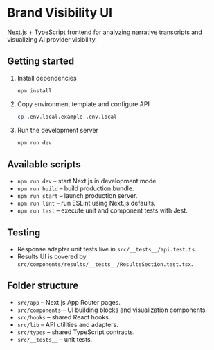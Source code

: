 # Brand Visibility UI

Next.js + TypeScript frontend for analyzing narrative transcripts and visualizing AI provider visibility.

## Getting started

1. Install dependencies
   ```bash
   npm install
   ```
2. Copy environment template and configure API
   ```bash
   cp .env.local.example .env.local
   ```
3. Run the development server
   ```bash
   npm run dev
   ```

## Available scripts

- `npm run dev` – start Next.js in development mode.
- `npm run build` – build production bundle.
- `npm run start` – launch production server.
- `npm run lint` – run ESLint using Next.js defaults.
- `npm run test` – execute unit and component tests with Jest.

## Testing

- Response adapter unit tests live in `src/__tests__/api.test.ts`.
- Results UI is covered by `src/components/results/__tests__/ResultsSection.test.tsx`.

## Folder structure

- `src/app` – Next.js App Router pages.
- `src/components` – UI building blocks and visualization components.
- `src/hooks` – shared React hooks.
- `src/lib` – API utilities and adapters.
- `src/types` – shared TypeScript contracts.
- `src/__tests__` – unit tests.
